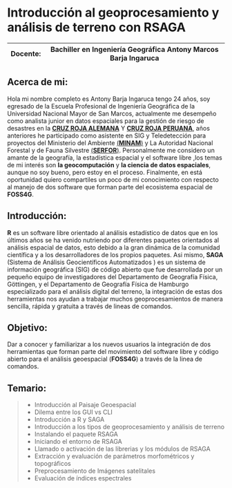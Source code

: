 # Introducción al geoprocesamiento y análisis de terreno con RSAGA

Docente: | Bachiller en Ingeniería Geográfica Antony Marcos Barja Ingaruca
------------ | -------------

## Acerca de mi: 

Hola mi nombre completo es Antony Barja Ingaruca tengo 24 años, soy egresado de la Escuela Profesional de Ingeniería Geográfica de la Universidad Nacional Mayor de San Marcos, actualmente me desempeño como analista junior en datos espaciales para la gestión de riesgo de desastres en la [**CRUZ ROJA ALEMANA**](https://media.ifrc.org/ifrc/where-we-work/europe-and-central-asia/german-red-cross/) Y [**CRUZ ROJA PERUANA**](http://www.cruzroja.org.pe/), años anteriores he participado como asistente en SIG y Teledetección para proyectos del Ministerio del Ambiente [(**MINAM**)](http://geoservidor.minam.gob.pe/) y La Autoridad Nacional Forestal y de Fauna Silvestre [(**SERFOR**)](https://sinia.minam.gob.pe/fuente-informacion/servicio-forestal-fauna-silvestre-serfor).
Personalmente me considero un amante de la geografía, la estadística espacial y el software libre ,los temas de mi interés son **la geocomputación** y **la ciencia de datos espaciales**, aunque no soy bueno, pero estoy en el proceso.
Finalmente, en está oportunidad quiero compartiles un poco de mi conocimiento con respecto al manejo de dos software que forman parte del ecosistema  espacial de **FOSS4G**.

## Introducción:  

**R** es un software libre orientado al análisis estadístico de datos que en los últimos años se ha venido nutriendo por diferentes paquetes orientados al análisis espacial de datos, esto debido a la gran dinámica de la comunidad científica y a los desarrolladores de los propios paquetes.
Asi mismo, **SAGA** (Sistema de Análisis Geocientíficos Automatizados
) es un sistema de información geográfica (SIG) de código abierto que fue desarrollada por un pequeño equipo de investigadores del Departamento de Geografía Física, Göttingen, y el Departamento de Geografía Física de Hamburgo
especializado para el análisis digital del terreno, la integración de estas dos herramientas nos ayudan a trabajar muchos geoprocesamientos de manera sencilla, rápida  y gratuita a través de lineas de comandos.

## Objetivo:
Dar a conocer y familiarizar a los nuevos usuarios la integración de dos herramientas que forman parte del movimiento del software libre y código abierto para el análisis geoespacial (**FOSS4G**) a través de la linea de comandos.

## Temario: 	
 > * Introducción al Paisaje Geoespacial
 > * Dilema entre los GUI vs CLI
 > * Introducción a R y SAGA
 > * Introducción a los tipos de geoprocesamiento y análisis de terreno 
 > * Instalando el paquete RSAGA
 > * Iniciando el entorno de RSAGA
 > * Llamado o activación de las librerias y los módulos de RSAGA 
 > * Extracción y evaluación de parámetros morfométricos y topográficos
 > * Preprocesamiento de Imágenes satelitales
 > * Evaluación de índices espectrales

